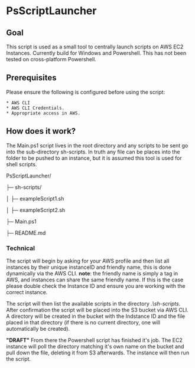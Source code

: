 # PsScriptLauncher

## Goal

This script is used as a small tool to centrally launch scripts on AWS EC2 Instances. Currently build for Windows and Powershell. This has not been tested on cross-platform Powershell.

## Prerequisites

Please ensure the following is configured before using the script:

    * AWS CLI
    * AWS CLI Credentials.
    * Appropriate access in AWS.

## How does it work?

The Main.ps1 script lives in the root directory and any scripts to be sent go into the sub-directory sh-scripts. In truth any file can be places into the folder to be pushed to an instance, but it is assumed this tool is used for shell scripts.

PsScriptLauncher/

├─ sh-scripts/

│ ├─ exampleScript1.sh

│ ├─ exampleScript2.sh

├─ Main.ps1

├─ README.md

### Technical

The script will begin by asking for your AWS profile and then list all instances by their unique instanceID and friendly name, this is done dynamically via the AWS CLI. **note**: the friendly name is simply a tag in AWS, and instances can share the same friendly name. If this is the case please double check the Instance ID and ensure you are working with the correct instance.

The script will then list the available scripts in the directory _.\sh-scripts_. After confirmation the script will be placed into the S3 bucket via AWS CLI. A directory will be created in the bucket with the Indstance ID and the file placed in that directory (if there is no current directory, one will automatically be created).

**"DRAFT"**
From there the Powershell script has finished it's job. The EC2 instance will poll the directory matching it's own name on the bucket and pull down the file, deleting it from S3 afterwards. The instance will then run the script.

